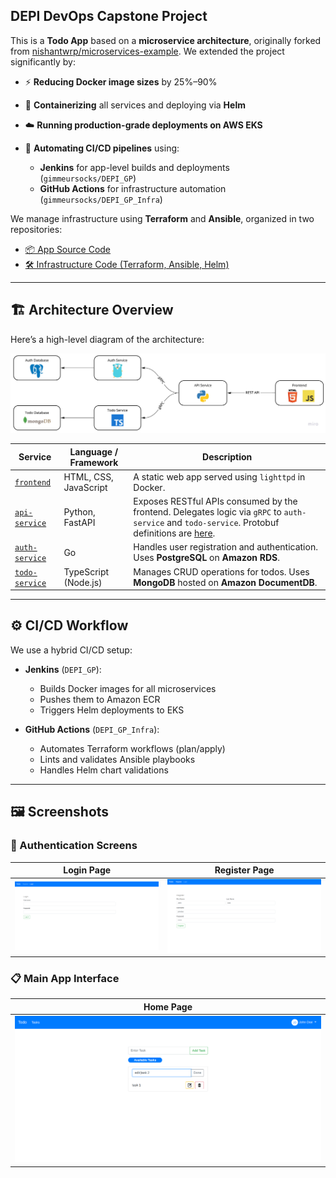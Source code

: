 ## DEPI DevOps Capstone Project

This is a **Todo App** based on a **microservice architecture**, originally forked from [nishantwrp/microservices-example](https://github.com/nishantwrp/microservices-example). We extended the project significantly by:

* ⚡ **Reducing Docker image sizes** by 25%–90%
* 🐳 **Containerizing** all services and deploying via **Helm**
* ☁️ **Running production-grade deployments on AWS EKS**
* 🔁 **Automating CI/CD pipelines** using:

  * **Jenkins** for app-level builds and deployments (`gimmeursocks/DEPI_GP`)
  * **GitHub Actions** for infrastructure automation (`gimmeursocks/DEPI_GP_Infra`)

We manage infrastructure using **Terraform** and **Ansible**, organized in two repositories:

* [📦 App Source Code](https://github.com/gimmeursocks/DEPI_GP)
* [🛠️ Infrastructure Code (Terraform, Ansible, Helm)](https://github.com/gimmeursocks/DEPI_GP_Infra)

---

## 🏗️ Architecture Overview

Here’s a high-level diagram of the architecture:

![Architecture Overview](./readme-assets/architecture.jpg)

| Service                           | Language / Framework  | Description                                                                                                                                                   |
| --------------------------------- | --------------------- | ------------------------------------------------------------------------------------------------------------------------------------------------------------- |
| [`frontend`](./frontend/)         | HTML, CSS, JavaScript | A static web app served using `lighttpd` in Docker.                                                                                                           |
| [`api-service`](./api-service/)   | Python, FastAPI       | Exposes RESTful APIs consumed by the frontend. Delegates logic via `gRPC` to `auth-service` and `todo-service`. Protobuf definitions are [here](./protobuf/). |
| [`auth-service`](./auth-service/) | Go                    | Handles user registration and authentication. Uses **PostgreSQL** on **Amazon RDS**.                                                                          |
| [`todo-service`](./todo-service/) | TypeScript (Node.js)  | Manages CRUD operations for todos. Uses **MongoDB** hosted on **Amazon DocumentDB**.                                                                          |

---

## ⚙️ CI/CD Workflow

We use a hybrid CI/CD setup:

* **Jenkins** (`DEPI_GP`):

  * Builds Docker images for all microservices
  * Pushes them to Amazon ECR
  * Triggers Helm deployments to EKS

* **GitHub Actions** (`DEPI_GP_Infra`):

  * Automates Terraform workflows (plan/apply)
  * Lints and validates Ansible playbooks
  * Handles Helm chart validations

---

## 🖼️ Screenshots

### 🔐 Authentication Screens

| Login Page                                   | Register Page                                      |
| -------------------------------------------- | -------------------------------------------------- |
| ![Login Page](./readme-assets/app-login.png) | ![Register Page](./readme-assets/app-register.png) |

### 📋 Main App Interface

| Home Page                                  |
| ------------------------------------------ |
| ![Home Page](./readme-assets/app-main.png) |
